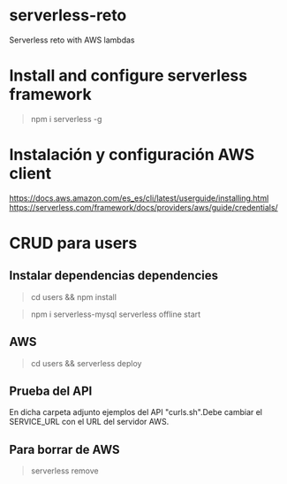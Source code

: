 # serverless-reto
Serverless reto with AWS lambdas


# Install and configure serverless framework
> npm i serverless -g

# Instalación y configuración AWS client
https://docs.aws.amazon.com/es_es/cli/latest/userguide/installing.html
https://serverless.com/framework/docs/providers/aws/guide/credentials/

# CRUD para users 

## Instalar dependencias dependencies
>cd users && npm install

>npm i serverless-mysql
>serverless offline start

##  AWS
> cd users && serverless deploy

## Prueba del API
En dicha carpeta adjunto ejemplos del API  "curls.sh".Debe cambiar el SERVICE_URL con el URL del servidor AWS.

## Para borrar de  AWS
> serverless remove